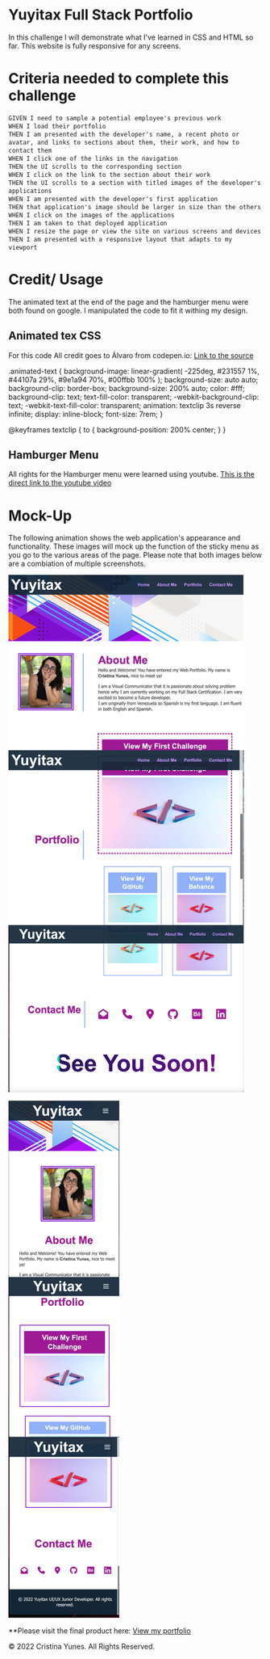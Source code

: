 # Yuyitax Full Stack Portfolio

In this challenge I will demonstrate what I've learned in CSS and HTML so far. This website is fully responsive for any screens. 

# Criteria needed to complete this challenge

```
GIVEN I need to sample a potential employee's previous work
WHEN I load their portfolio
THEN I am presented with the developer's name, a recent photo or avatar, and links to sections about them, their work, and how to contact them
WHEN I click one of the links in the navigation
THEN the UI scrolls to the corresponding section
WHEN I click on the link to the section about their work
THEN the UI scrolls to a section with titled images of the developer's applications
WHEN I am presented with the developer's first application
THEN that application's image should be larger in size than the others
WHEN I click on the images of the applications
THEN I am taken to that deployed application
WHEN I resize the page or view the site on various screens and devices
THEN I am presented with a responsive layout that adapts to my viewport
```


# Credit/ Usage

The animated text at the end of the page and the hamburger menu were both found on google. I manipulated the code to fit it withing my design. 

## Animated tex CSS

For this code All credit goes to Álvaro from codepen.io: [Link to the source](https://codepen.io/alvarotrigo/pen/PoKMyNO)

  .animated-text {
    background-image: linear-gradient(
      -225deg,
      #231557 1%,
      #44107a 29%,
      #9e1a94 70%,
      #00ffbb 100%
    );
    background-size: auto auto;
    background-clip: border-box;
    background-size: 200% auto;
    color: #fff;
    background-clip: text;
    text-fill-color: transparent;
    -webkit-background-clip: text;
    -webkit-text-fill-color: transparent;
    animation: textclip 3s reverse infinite;
    display: inline-block;
        font-size: 7rem;
  }

  @keyframes textclip {
    to {
      background-position: 200% center;
    }
  }

  ## Hamburger Menu
  All rights for the Hamburger menu were learned using youtube. [This is the direct link to the youtube video](https://www.youtube.com/watch?v=flItyHiDm7E)


# Mock-Up

The following animation shows the web application's appearance and functionality. These images will mock up the function of the sticky menu as you go to the various areas of the page. Please note that both images below are a combiation of multiple screenshots.

![This image shows the features shown on Desktop mode](./assets/images/yuyitax-portfolio-desktop-view.jpg)

![This image shows the features shown on Mobile mode](./assets/images/yuyitax-portfolio-mobile-view.jpg)


 **Please visit the final product here: [View my portfolio](https://yuyitax.github.io/02-css-challenge/)


© 2022 Cristina Yunes. All Rights Reserved.
